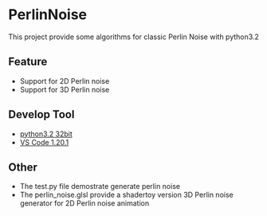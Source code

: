 # PerlinNoise
This project provide some algorithms for classic Perlin Noise with python3.2

## Feature
- Support for 2D Perlin noise
- Support for 3D Perlin noise

## Develop Tool
- [python3.2 32bit](https://www.python.org/download/releases/3.2/)
- [VS Code 1.20.1](https://code.visualstudio.com/)

## Other
- The test.py file demostrate generate perlin noise
- The perlin_noise.glsl provide a shadertoy version 3D Perlin noise generator for 2D Perlin noise animation
